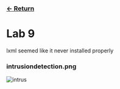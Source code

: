 ### [<- Return](../../)

# Lab 9

lxml seemed like it never installed properly

### intrusiondetection.png

![intrus](https://github.com/redassser/Design-6/assets/40395425/17bc3dcf-8ef8-4973-912b-3fac6ad1b263)
